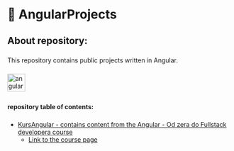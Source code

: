 <h1 align="left">📘 AngularProjects</h1>

###

<h2 align="left">About repository:</h2>

###

<p align="left">This repository contains public projects written in Angular.</p>

###

<div align="left">
  <img src="https://cdn.jsdelivr.net/gh/devicons/devicon/icons/angularjs/angularjs-original.svg" height="40" alt="angularjs logo"  />
  <img width="12" />
</div>

###

<h4 align="left">repository table of contents:</h4>

###

<ul>
	<li><a href="https://github.com/wojciechgunia/AngularProjects/tree/main/KursAngular">KursAngular - contains content from the Angular - Od zera do Fullstack developera course
</a><ul><li><a href="https://www.udemy.com/course/angular-i-java-spring-od-zera-do-fullstack-developera/" target="_blank">Link to the course page</a></li></ul></li>
</ul>
